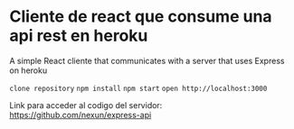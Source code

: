 # Cliente de react que consume una api rest en heroku
A simple React cliente  that communicates with a server that uses Express on heroku

`clone repository`
`npm install`
`npm start`
`open http://localhost:3000`

Link para acceder al codigo del servidor: https://github.com/nexun/express-api

